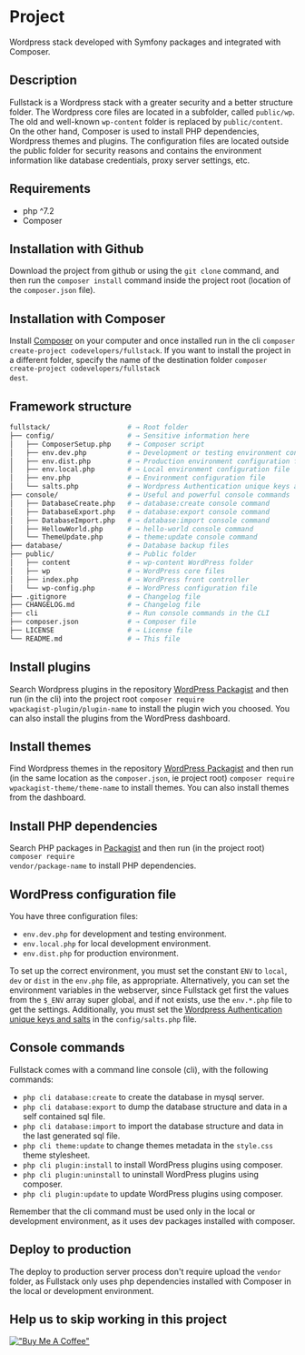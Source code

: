 # Project

Wordpress stack developed with Symfony packages and integrated with Composer.

## Description

Fullstack is a Wordpress stack with a greater security and a better structure folder. The Wordpress core files are located in a subfolder, called <code>public/wp</code>. The old and well-known <code>wp-content</code> folder is replaced by <code>public/content</code>. On the other hand, Composer is used to install PHP dependencies, Wordpress themes and plugins.
The configuration files are located outside the public folder for security reasons and contains the environment information like database credentials, proxy server settings, etc.

## Requirements

<ul>
    <li>php ^7.2</li>
    <li>Composer</li>
</ul>

## Installation with Github

Download the project from github or using the <code>git clone</code> command, and then run the <code>composer install</code> command inside the project root (location of the <code>composer.json</code> file).

## Installation with Composer

Install [Composer](https://getcomposer.org/download/) on your computer and once installed run in the cli <code>composer create-project codevelopers/fullstack</code>. If you want to install the project in a different folder, specify the name of the destination folder <code>composer create-project codevelopers/fullstack dest</code>.

## Framework structure

```sh
fullstack/                   # → Root folder
├── config/                  # → Sensitive information here
│   ├── ComposerSetup.php    # → Composer script
│   ├── env.dev.php          # → Development or testing environment configuration file
│   ├── env.dist.php         # → Production environment configuration file
│   ├── env.local.php        # → Local environment configuration file
│   ├── env.php              # → Environment configuration file
│   └── salts.php            # → Wordpress Authentication unique keys and salts
├── console/                 # → Useful and powerful console commands
│   ├── DatabaseCreate.php   # → database:create console command
│   ├── DatabaseExport.php   # → database:export console command
│   ├── DatabaseImport.php   # → database:import console command
│   ├── HellowWorld.php      # → hello-world console command
│   └── ThemeUpdate.php      # → theme:update console command
├── database/                # → Database backup files
├── public/                  # → Public folder
│   ├── content              # → wp-content WordPress folder
│   ├── wp                   # → WordPress core files
│   ├── index.php            # → WordPress front controller
│   └── wp-config.php        # → WordPress configuration file
├── .gitignore               # → Changelog file
├── CHANGELOG.md             # → Changelog file
├── cli                      # → Run console commands in the CLI
├── composer.json            # → Composer file
├── LICENSE                  # → License file
└── README.md                # → This file
```

## Install plugins

Search Wordpress plugins in the repository [WordPress Packagist](https://wpackagist.org/) and then run (in the cli) into the project root <code>composer require wpackagist-plugin/plugin-name</code> to install the plugin wich you choosed. You can also install the plugins from the WordPress dashboard.

## Install themes

Find Wordpress themes in the repository [WordPress Packagist](https://wpackagist.org/) and then run (in the same location as the <code>composer.json</code>, ie project root) <code>composer require wpackagist-theme/theme-name</code> to install themes. You can also install themes from the dashboard.

## Install PHP dependencies

Search PHP packages in [Packagist](https://packagist.org/) and then run (in the project root) <code>composer require vendor/package-name</code> to install PHP dependencies.

## WordPress configuration file

You have three configuration files:

-   <code>env.dev.php</code> for development and testing environment.
-   <code>env.local.php</code> for local development environment.
-   <code>env.dist.php</code> for production environment.

To set up the correct environment, you must set the constant <code>ENV</code> to <code>local</code>, <code>dev</code> or <code>dist</code> in the <code>env.php</code> file, as appropriate. Alternatively, you can set the environment variables in the webserver, since Fullstack get first the values from the <code>$\_ENV</code> array super global, and if not exists, use the <code>env.\*.php</code> file to get the settings.
Additionally, you must set the [Wordpress Authentication unique keys and salts](https://api.wordpress.org/secret-key/1.1/salt/) in the <code>config/salts.php</code> file.

## Console commands

Fullstack comes with a command line console (cli), with the following commands:

-   <code>php cli database:create</code> to create the database in mysql server.
-   <code>php cli database:export</code> to dump the database structure and data in a self contained sql file.
-   <code>php cli database:import</code> to import the database structure and data in the last generated sql file.
-   <code>php cli theme:update</code> to change themes metadata in the `style.css` theme stylesheet.
-   <code>php cli plugin:install</code> to install WordPress plugins using composer.
-   <code>php cli plugin:uninstall</code> to uninstall WordPress plugins using composer.
-   <code>php cli plugin:update</code> to update WordPress plugins using composer.

Remember that the cli command must be used only in the local or development environment, as it uses dev packages installed with composer.

## Deploy to production

The deploy to production server process don't require upload the <code>vendor</code> folder, as Fullstack only uses php dependencies installed with Composer in the local or development environment.

## Help us to skip working in this project

[!["Buy Me A Coffee"](https://www.buymeacoffee.com/assets/img/custom_images/orange_img.png)](https://www.paypal.com/donate?hosted_button_id=8PBTL2V25MMVW)
